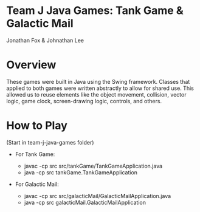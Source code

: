 # Team J Java Games: Tank Game & Galactic Mail
Jonathan Fox & Johnathan Lee

# Overview
These games were built in Java using the Swing framework. Classes that applied to both games were written abstractly to allow for shared use. This allowed us to reuse elements like the object movement, collision, vector logic, game clock, screen-drawing logic, controls, and others. 

# How to Play
(Start in team-j-java-games folder)

- For Tank Game:
  - javac -cp src src/tankGame/TankGameApplication.java
  - java -cp src tankGame.TankGameApplication

- For Galactic Mail:
  - javac -cp src src/galacticMail/GalacticMailApplication.java
  - java -cp src galacticMail.GalacticMailApplication

